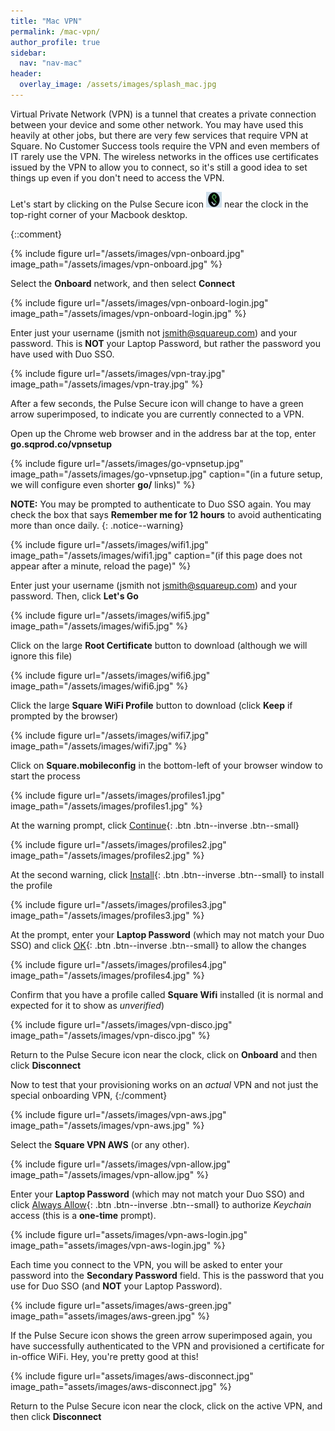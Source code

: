 ```yaml
---
title: "Mac VPN"
permalink: /mac-vpn/
author_profile: true
sidebar:
  nav: "nav-mac"
header:
  overlay_image: /assets/images/splash_mac.jpg
---
```


Virtual Private Network (VPN) is a tunnel that creates a private connection between your device and some other network. You may have used this heavily at other jobs, but there are very few services that require VPN at Square. No Customer Success tools require the VPN and even members of IT rarely use the VPN.  The wireless networks in the offices use certificates issued by the VPN to allow you to connect, so it's still a good idea to set things up even if you don't need to access the VPN.

Let's start by clicking on the Pulse Secure icon <img src="/assets/images/pulse.png" width='25' height='25' /> near the clock in the top-right corner of your Macbook desktop.

{::comment}

{% include figure url="/assets/images/vpn-onboard.jpg" image_path="/assets/images/vpn-onboard.jpg" %}

Select the __Onboard__ network, and then select __Connect__

{% include figure url="/assets/images/vpn-onboard-login.jpg" image_path="/assets/images/vpn-onboard-login.jpg" %}

Enter just your username (jsmith not jsmith@squareup.com) and your password.  This is __NOT__ your Laptop Password, but rather the password you have used with Duo SSO.

{% include figure url="/assets/images/vpn-tray.jpg" image_path="/assets/images/vpn-tray.jpg" %}

After a few seconds, the Pulse Secure icon will change to have a green arrow superimposed, to indicate you are currently connected to a VPN.

Open up the Chrome web browser and in the address bar at the top, enter __go.sqprod.co/vpnsetup__

{% include figure url="/assets/images/go-vpnsetup.jpg" image_path="/assets/images/go-vpnsetup.jpg" caption="(in a future setup, we will configure even shorter __go/__ links)" %}

__NOTE:__ You may be prompted to authenticate to Duo SSO again. You may check the box that says __Remember me for 12 hours__ to avoid authenticating more than once daily.
{: .notice--warning}

{% include figure url="/assets/images/wifi1.jpg" image_path="/assets/images/wifi1.jpg" caption="(if this page does not appear after a minute, reload the page)" %}

Enter just your username (jsmith not jsmith@squareup.com) and your password. Then, click __Let's Go__

{% include figure url="/assets/images/wifi5.jpg" image_path="/assets/images/wifi5.jpg" %}

Click on the large __Root Certificate__ button to download (although we will ignore this file)

{% include figure url="/assets/images/wifi6.jpg" image_path="/assets/images/wifi6.jpg" %}

Click the large __Square WiFi Profile__ button to download (click __Keep__ if prompted by the browser)

{% include figure url="/assets/images/wifi7.jpg" image_path="/assets/images/wifi7.jpg" %}

Click on __Square.mobileconfig__ in the bottom-left of your browser window to start the process

{% include figure url="/assets/images/profiles1.jpg" image_path="/assets/images/profiles1.jpg" %}

At the warning prompt, click [Continue](#profile){: .btn .btn--inverse .btn--small}

<a name="profile"></a>
{% include figure url="/assets/images/profiles2.jpg" image_path="/assets/images/profiles2.jpg" %}

At the second warning, click [Install](#changes){: .btn .btn--inverse .btn--small} to install the profile

<a name="changes"></a>
{% include figure url="/assets/images/profiles3.jpg" image_path="/assets/images/profiles3.jpg" %}

At the prompt, enter your __Laptop Password__ (which may not match your Duo SSO) and click [OK](#installed){: .btn .btn--inverse .btn--small} to allow the changes

<a name="installed"></a>
{% include figure url="/assets/images/profiles4.jpg" image_path="/assets/images/profiles4.jpg" %}

Confirm that you have a profile called __Square Wifi__ installed (it is normal and expected for it to show as _unverified_)

{% include figure url="/assets/images/vpn-disco.jpg" image_path="/assets/images/vpn-disco.jpg" %}

Return to the Pulse Secure icon near the clock, click on __Onboard__ and then click __Disconnect__


Now to test that your provisioning works on an _actual_ VPN and not just the special onboarding VPN,
{:/comment}

{% include figure url="/assets/images/vpn-aws.jpg" image_path="/assets/images/vpn-aws.jpg" %}

Select the __Square VPN AWS__ (or any other).

{% include figure url="/assets/images/vpn-allow.jpg" image_path="/assets/images/vpn-allow.jpg" %}

Enter your __Laptop Password__ (which may not match your Duo SSO) and click [Always Allow](#always){: .btn .btn--inverse .btn--small} to authorize _Keychain_ access (this is a __one-time__ prompt).

<a name="always"></a>
{% include figure url="assets/images/vpn-aws-login.jpg" image_path="assets/images/vpn-aws-login.jpg" %}

Each time you connect to the VPN, you will be asked to enter your password into the __Secondary Password__ field. This is the password that you use for Duo SSO (and __NOT__ your Laptop Password).

{% include figure url="assets/images/aws-green.jpg" image_path="assets/images/aws-green.jpg" %}

If the Pulse Secure icon shows the green arrow superimposed again, you have successfully authenticated to the VPN and provisioned a certificate for in-office WiFi. Hey, you're pretty good at this!

{% include figure url="assets/images/aws-disconnect.jpg" image_path="assets/images/aws-disconnect.jpg" %}

Return to the Pulse Secure icon near the clock, click on the active VPN, and then click __Disconnect__


